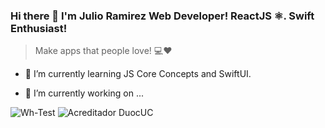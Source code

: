### Hi there 👋 I'm Julio Ramirez Web Developer! ReactJS ⚛. Swift Enthusiast! 
> Make apps that people love! 💻❤️

- 🌱 I’m currently learning JS Core Concepts and SwiftUI. 

- 🔭 I’m currently working on ...

![Wh-Test](https://res.cloudinary.com/juliorafrecloud/image/upload/v1594355467/Portfolio/wh-Test.png)
![Acreditador DuocUC](https://res.cloudinary.com/juliorafrecloud/image/upload/v1594355467/Portfolio/Acreditador_tile.png)
<!--
**JulioAndresRamirez/JulioAndresRamirez** is a ✨ _special_ ✨ repository because its `README.md` (this file) appears on your GitHub profile.

Here are some ideas to get you started:

- 🔭 I’m currently working on ...
- 🌱 I’m currently learning ...
- 👯 I’m looking to collaborate on ...
- 🤔 I’m looking for help with ...
- 💬 Ask me about ...
- 📫 How to reach me: ...
- 😄 Pronouns: ...
- ⚡ Fun fact: ...
-->
